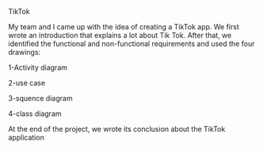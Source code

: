   TikTok

My team and I came up with the idea of ​​creating a TikTok app. We first wrote an introduction that explains a lot about Tik Tok. After that, we identified the functional and non-functional requirements and used the four drawings:

1-Activity diagram

2-use case 

3-squence diagram

4-class diagram

At the end of the project, we wrote its conclusion about the TikTok application
